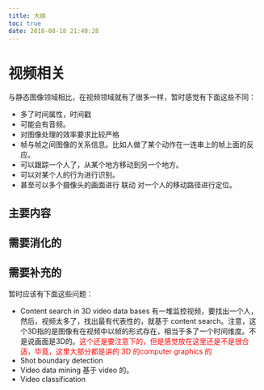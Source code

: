 ```yaml
---
title: 大纲
toc: true
date: 2018-08-18 21:40:28
---
```


# 视频相关

与静态图像领域相比，在视频领域就有了很多一样，暂时感觉有下面这些不同：

- 多了时间属性，时间戳
- 可能会有音频。
- 对图像处理的效率要求比较严格
- 帧与帧之间图像的关系信息。比如人做了某个动作在一连串上的帧上面的反应。
- 可以跟踪一个人了，从某个地方移动到另一个地方。
- 可以对某个人的行为进行识别。
- 甚至可以多个摄像头的画面进行 联动 对一个人的移动路径进行定位。

## 主要内容



## 需要消化的





## 需要补充的

暂时应该有下面这些问题：

- Content search in 3D video data bases 有一堆监控视频，要找出一个人，然后，视频太多了，找出最有代表性的，就基于 content search。注意，这个3D指的是图像有在视频中以帧的形式存在，相当于多了一个时间维度。不是说画面是3D的。<span style="color:red;">这个还是要注意下的，但是感觉放在这里还是不是很合适，毕竟，这里大部分都是讲的 3D 的computer graphics 的 </span>
- Shot boundary detection
- Video data mining 基于 video 的。
- Video classification
